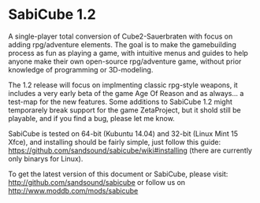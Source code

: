 SabiCube 1.2
============

A single-player total conversion of Cube2-Sauerbraten with focus on adding rpg/adventure elements.
The goal is to make the gamebuilding process as fun as playing a game, with intuitive menus and guides
to help anyone make their own open-source rpg/adventure game, without prior knowledge of programming or 3D-modeling.

The 1.2 release will focus on implmenting classic rpg-style weapons, it includes a very early beta of the game Age Of Reason and as always... a test-map for the new features. Some additions to SabiCube 1.2 might temporarely break support for the game ZetaProject, but it shold still be playable, and if you find a bug, please let me know.

SabiCube is tested on 64-bit (Kubuntu 14.04) and 32-bit (Linux Mint 15 Xfce), and installing should be fairly simple, just follow this guide: https://github.com/sandsound/sabicube/wiki#installing (there are currently only binarys for Linux).

To get the latest version of this document or SabiCube, please visit:
http://github.com/sandsound/sabicube or follow us on http://www.moddb.com/mods/sabicube
